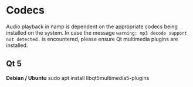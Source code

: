 Codecs
======
Audio playback in namp is dependent on the appropriate codecs being
installed on the system. In case the message
`warning: mp3 decode support not detected.` is encountered, please ensure
Qt multimedia plugins are installed.

Qt 5
----
**Debian / Ubuntu**
    sudo apt install libqt5multimedia5-plugins

